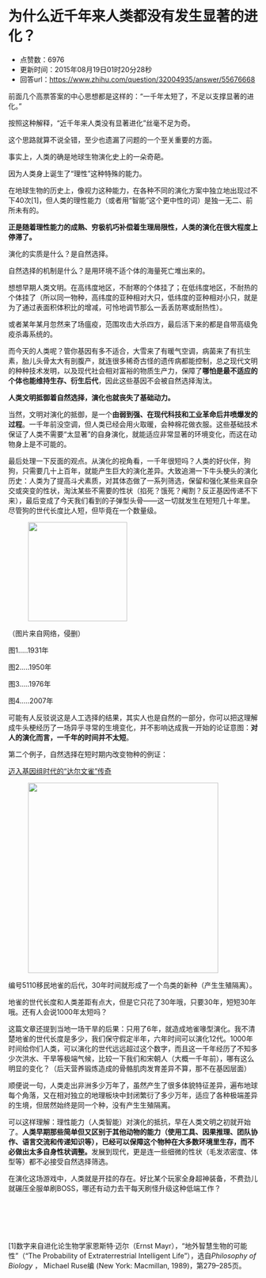 # 为什么近千年来人类都没有发生显著的进化？
- 点赞数：6976
- 更新时间：2015年08月19日01时20分28秒
- 回答url：https://www.zhihu.com/question/32004935/answer/55676668
<body>
 <p data-pid="n2MVNWY-">前面几个高票答案的中心思想都是这样的：“一千年太短了，不足以支撑显著的进化。”</p>
 <p data-pid="npIqyhIR">按照这种解释，“近千年来人类没有显著进化”丝毫不足为奇。</p>
 <p data-pid="bl9vqvic">这个思路就算不说全错，至少也遗漏了问题的一个至关重要的方面。</p>
 <p data-pid="mCCvpI8J">事实上，人类的确是地球生物演化史上的一朵奇葩。</p>
 <p data-pid="OqsuO-Tp">因为人类身上诞生了“理性”这种特殊的能力。</p>
 <p data-pid="CtbkB0TS">在地球生物的历史上，像视力这种能力，在各种不同的演化方案中独立地出现过不下40次[1]，但人类的理性能力（或者用“智能”这个更中性的词）是独一无二、前所未有的。</p>
 <p data-pid="1mtAlIWE"><b>正是随着理性能力的成熟、穷极机巧补偿着生理局限性，人类的演化在很大程度上停滞了。</b></p>
 <p data-pid="X4XfGToj">演化的实质是什么？是自然选择。</p>
 <p data-pid="fspqq9vD">自然选择的机制是什么？是用环境不适个体的海量死亡堆出来的。</p>
 <p data-pid="zVhDAUig">想想早期人类文明。在高纬度地区，不耐寒的个体挂了；在低纬度地区，不耐热的个体挂了（所以同一物种，高纬度的亚种相对大只，低纬度的亚种相对小只，就是为了通过表面积体积比的增减，可怜地调节那么一丢丢防寒或耐热性）。</p>
 <p data-pid="kwqqv4Wg">或者某年某月忽然来了场瘟疫，范围攻击大杀四方，最后活下来的都是自带高级免疫杀毒系统的。</p>
 <p data-pid="a267Ad4m">而今天的人类呢？管你基因有多不适合，大雪来了有暖气空调，病菌来了有抗生素，胎儿头骨太大有剖腹产，就连很多稀奇古怪的遗传病都能控制，总之现代文明的种种技术发明，以及现代社会相对富裕的物质生产力，保障了<b>哪怕是最不适应的个体也能维持生存、衍生后代</b>，因此这些基因不会被自然选择淘汰。</p>
 <p data-pid="BePchdDZ"><b>人类文明抵御着自然选择，演化也就丧失了基础动力。<br></b></p>
 <p data-pid="Jy4gpRB-">当然，文明对演化的抵御，是一个<b>由弱到强、在现代科技和工业革命后井喷爆发的过程</b>。一千年前没空调，但人类已经会用火取暖，会种棉花做衣服。这些基础技术保证了人类不需要“太显著”的自身演化，就能适应非常显著的环境变化，而这在动物身上是不可能的。</p>
 <p data-pid="bLvTj8vX">最后处理一下反面的观点。从演化的视角看，一千年很短吗？人类的好伙伴，狗狗，只需要几十上百年，就能产生巨大的演化差异。大致追溯一下牛头梗头的演化历史：人类为了提高斗犬素质，对其体态做了一系列筛选，保留和强化某些来自杂交或突变的性状，淘汰某些不需要的性状（掐死？饿死？阉割？反正基因传递不下来），最后变成了今天我们看到的子弹型头骨——这一切就发生在短短几十年里。尽管狗的世代长度比人短，但毕竟在一个数量级。</p>
 <figure>
  <img src="https://picx.zhimg.com/50/e631c2eb0ecc30aa0e65b15729c52be1_720w.jpg?source=1940ef5c" data-rawwidth="200" data-rawheight="474" data-original-token="e631c2eb0ecc30aa0e65b15729c52be1" class="content_image" width="200">
 </figure>
 <p data-pid="wZuA_7KV">（图片来自网络，侵删）</p>
 <p data-pid="RtJTc6n9">图1.....1931年</p>
 <p data-pid="s_6UEREL">图2.....1950年</p>
 <p data-pid="wgHcrDDC">图3.....1976年</p>
 <p data-pid="jfd1Uqpa">图4.....2007年</p>
 <p data-pid="GxQP1kuC">可能有人反驳说这是人工选择的结果，其实人也是自然的一部分，你可以把这理解成牛头梗经历了一场异乎寻常的生境变化，并不影响达成我一开始的论证意图：<b>对人的演化而言，一千年的时间并不太短</b>。</p>
 <p data-pid="RGdbxkiN">第二个例子，自然选择在短时期内改变物种的例证：</p><a href="https://link.zhihu.com/?target=http%3A//www.guokr.com/article/439965/" class=" wrap external" target="_blank" rel="nofollow noreferrer">迈入基因组时代的“达尔文雀”传奇</a>
 <br>
 <figure>
  <img src="https://pic1.zhimg.com/50/68f67b997f5b8679113b380aa6943154_720w.jpg?source=1940ef5c" data-rawwidth="384" data-rawheight="320" data-original-token="68f67b997f5b8679113b380aa6943154" class="content_image" width="384">
 </figure>
 <p data-pid="cZ48AWCZ">编号5110移民地雀的后代，30年时间就形成了一个鸟类的新种（产生生殖隔离）。</p>
 <p data-pid="CzUHyh4t">地雀的世代长度和人类差距有点大，但是它只花了30年哦，只要30年，短短30年哦。还有人会说1000年太短吗？</p>
 <p data-pid="9qGQs1QB">这篇文章还提到当地一场干旱的后果：只用了6年，就造成地雀喙型演化。我不清楚地雀的世代长度是多少，我们保守假定半年，六年时间可以演化12代。1000年时间给你们人类，可以演化的世代远远超过这个数字，而且这一千年经历了不知多少次洪水、干旱等极端气候，比较一下我们和宋朝人（大概一千年前），哪有这么明显的变化？（后天营养锻炼造成的骨骼肌肉发育差异不算，那不在基因层面）</p>
 <p data-pid="KERqzEik">顺便说一句，人类走出非洲多少万年了，虽然产生了很多体貌特征差异，遍布地球每个角落，又在相对独立的地理板块中封闭繁衍了多少万年，适应了各种极端差异的生境，但居然始终是同一个种，没有产生生殖隔离。</p>
 <p data-pid="PJI98OO5">可以这样理解：理性能力（人类智能）对演化的抵抗，早在人类文明之初就开始了。<b>人类早期那些简单但又区别于其他动物的能力（使用工具、因果推理、团队协作、语言交流和传递知识等</b><b>），已经可以保障这个物种在大多数环境里生存，而不必做出太多自身性状调整。</b>发展到现代，更是连一些细微的性状（毛发浓密度、体型等）都不必接受自然选择筛选。</p>
 <p data-pid="MoaHe4Cd">在演化这场游戏中，人类就是开挂的存在。好比某个玩家全身超神装备，不费劲儿就碾压全服单刷BOSS，哪还有动力去干每天刷怪升级这种低端工作？</p>
 <br>
 <br>
 <br>
 <br>
 <p data-pid="4TAjNrlZ">[1]数字来自进化论生物学家恩斯特·迈尔（Ernst Mayr），“地外智慧生物的可能性”（“The Probability of Extraterrestrial Intelligent Life”），选自<i>Philosophy of Biology</i> ， Michael Ruse编 (New York: Macmillan, 1989)，第279–285页。</p>
</body>
